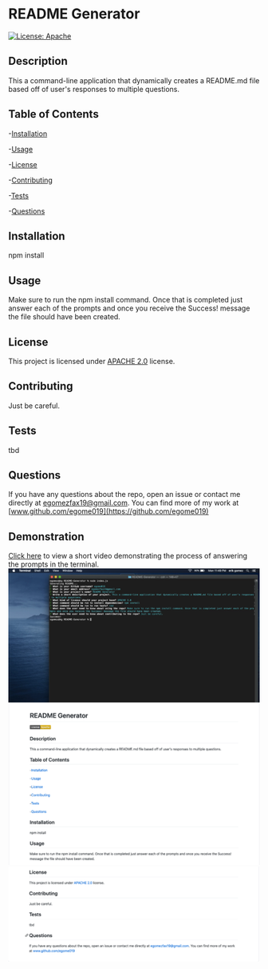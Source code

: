 # README Generator

  [![License: Apache](https://img.shields.io/badge/License-Apache-yellow.svg)](https://opensource.org/licenses/Apache-2.0)

  ## Description

  This a command-line application that dynamically creates a README.md file based off of user's responses to multiple questions.

  ## Table of Contents

  -[Installation](#installation)

  -[Usage](#Usage)

  -[License](#license)

  -[Contributing](#contributing)

  -[Tests](#tests)

  -[Questions](#questions)

  ## Installation

  npm install

  ## Usage

  Make sure to run the npm install command. Once that is completed just answer each of the prompts and once you receive the Success! message the file should have been created.

  ## License

  This project is licensed under [APACHE 2.0](https://opensource.org/licenses/Apache-2.0) license.

  ## Contributing

  Just be careful.

  ## Tests

  tbd

  ## Questions

  If you have any questions about the repo, open an issue or contact me directly at egomezfax19@gmail.com. You can find more of my work at [www.github.com/egome019](https://github.com/egome019)
  
  ## Demonstration
  [Click here](https://drive.google.com/file/d/178ud3lu5zfypH8ch97DcOCgWTki_OBzI/view) to view a short video demonstrating the process of answering the prompts in the terminal.
  ![](Assets/TerminalReadme.png)
  ![](Assets/readme1.png)
  ![](Assets/readme2.png)

  

